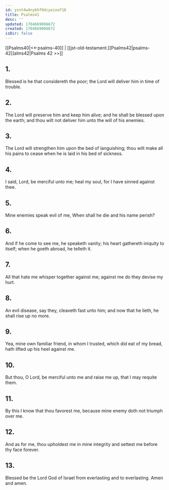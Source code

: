 ```yaml
---
id: ysnt4w4nybhf9dcyeioof16
title: Psalms41
desc: ''
updated: 1704669006672
created: 1704669006672
isDir: false
---
```

[[Psalms40|<<-psalms-40]] | [[jst-old-testament.[[Psalms42|psalms-42]]alms42|Psalms 42 >>]]
## 1.
Blessed is he that considereth the poor; the Lord will deliver him in time of trouble.
## 2.
The Lord will preserve him and keep him alive; and he shall be blessed upon the earth; and thou wilt not deliver him unto the will of his enemies.
## 3.
The Lord will strengthen him upon the bed of languishing; thou wilt make all his pains to cease when he is laid in his bed of sickness.
## 4.
I said, Lord, be merciful unto me; heal my soul, for I have sinned against thee.
## 5.
Mine enemies speak evil of me, When shall he die and his name perish?
## 6.
And if he come to see me, he speaketh vanity; his heart gathereth iniquity to itself; when he goeth abroad, he telleth it.
## 7.
All that hate me whisper together against me; against me do they devise my hurt.
## 8.
An evil disease, say they, cleaveth fast unto him; and now that he lieth, he shall rise up no more.
## 9.
Yea, mine own familiar friend, in whom I trusted, which did eat of my bread, hath lifted up his heel against me.
## 10.
But thou, O Lord, be merciful unto me and raise me up, that I may requite them.
## 11.
By this I know that thou favorest me, because mine enemy doth not triumph over me.
## 12.
And as for me, thou upholdest me in mine integrity and settest me before thy face forever.
## 13.
Blessed be the Lord God of Israel from everlasting and to everlasting. Amen and amen.


